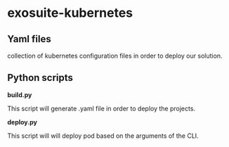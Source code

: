 # exosuite-kubernetes

## Yaml files

collection of kubernetes configuration files in order to deploy our solution.

## Python scripts

**build.py**

This script will generate .yaml file in order to deploy the projects.

**deploy.py**

This script will will deploy pod based on the arguments of the CLI.
